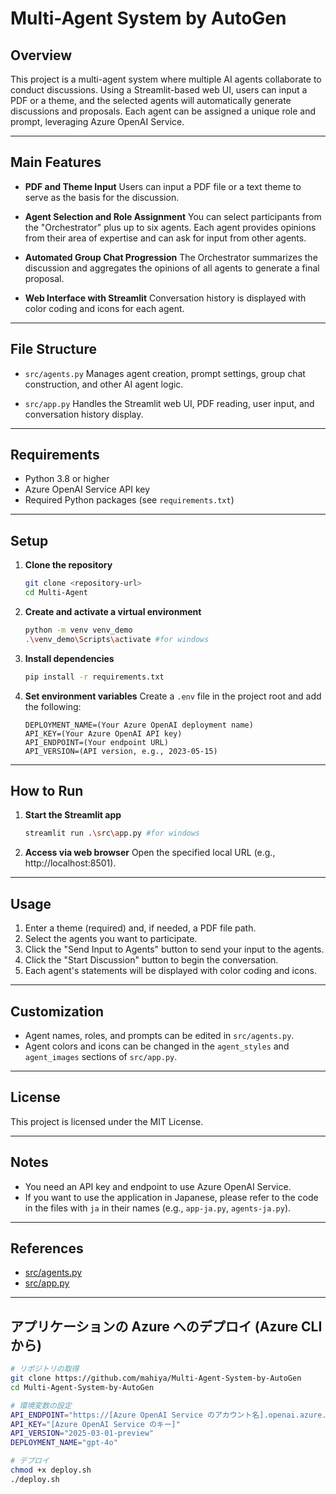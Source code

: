 # Multi-Agent System by AutoGen

## Overview
This project is a multi-agent system where multiple AI agents collaborate to conduct discussions. Using a Streamlit-based web UI, users can input a PDF or a theme, and the selected agents will automatically generate discussions and proposals. Each agent can be assigned a unique role and prompt, leveraging Azure OpenAI Service.

---

## Main Features

- **PDF and Theme Input**
  Users can input a PDF file or a text theme to serve as the basis for the discussion.

- **Agent Selection and Role Assignment**
  You can select participants from the "Orchestrator" plus up to six agents.
  Each agent provides opinions from their area of expertise and can ask for input from other agents.

- **Automated Group Chat Progression**
  The Orchestrator summarizes the discussion and aggregates the opinions of all agents to generate a final proposal.

- **Web Interface with Streamlit**
  Conversation history is displayed with color coding and icons for each agent.

---

## File Structure

- `src/agents.py`
  Manages agent creation, prompt settings, group chat construction, and other AI agent logic.

- `src/app.py`
  Handles the Streamlit web UI, PDF reading, user input, and conversation history display.

---

## Requirements

- Python 3.8 or higher
- Azure OpenAI Service API key
- Required Python packages (see `requirements.txt`)

---

## Setup

1. **Clone the repository**
    ```sh
    git clone <repository-url>
    cd Multi-Agent
    ```

2. **Create and activate a virtual environment**
    ```sh
    python -m venv venv_demo
    .\venv_demo\Scripts\activate #for windows
    ```

3. **Install dependencies**
    ```sh
    pip install -r requirements.txt
    ```

4. **Set environment variables**
   Create a `.env` file in the project root and add the following:
    ```
    DEPLOYMENT_NAME=(Your Azure OpenAI deployment name)
    API_KEY=(Your Azure OpenAI API key)
    API_ENDPOINT=(Your endpoint URL)
    API_VERSION=(API version, e.g., 2023-05-15)
    ```

---

## How to Run

1. **Start the Streamlit app**
    ```sh
    streamlit run .\src\app.py #for windows
    ```

2. **Access via web browser**
   Open the specified local URL (e.g., http://localhost:8501).

---

## Usage

1. Enter a theme (required) and, if needed, a PDF file path.
2. Select the agents you want to participate.
3. Click the "Send Input to Agents" button to send your input to the agents.
4. Click the "Start Discussion" button to begin the conversation.
5. Each agent's statements will be displayed with color coding and icons.

---

## Customization

- Agent names, roles, and prompts can be edited in `src/agents.py`.
- Agent colors and icons can be changed in the `agent_styles` and `agent_images` sections of `src/app.py`.

---

## License

This project is licensed under the MIT License.

---

## Notes

- You need an API key and endpoint to use Azure OpenAI Service.
- If you want to use the application in Japanese, please refer to the code in the files with `ja` in their names (e.g., `app-ja.py`, `agents-ja.py`).

---

## References

- [src/agents.py](src/agents.py)
- [src/app.py](src/app.py)

---

## アプリケーションの Azure へのデプロイ (Azure CLI から)
```sh
# リポジトリの取得
git clone https://github.com/mahiya/Multi-Agent-System-by-AutoGen
cd Multi-Agent-System-by-AutoGen

# 環境変数の設定
API_ENDPOINT="https://[Azure OpenAI Service のアカウント名].openai.azure.com/"
API_KEY="[Azure OpenAI Service のキー]"
API_VERSION="2025-03-01-preview"
DEPLOYMENT_NAME="gpt-4o"

# デプロイ
chmod +x deploy.sh
./deploy.sh
```